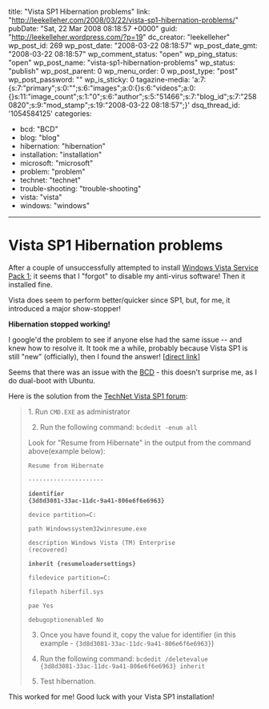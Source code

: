 title: "Vista SP1 Hibernation problems"
link: "http://leekelleher.com/2008/03/22/vista-sp1-hibernation-problems/"
pubDate: "Sat, 22 Mar 2008 08:18:57 +0000"
guid: "http://leekelleher.wordpress.com/?p=19"
dc_creator: "leekelleher"
wp_post_id: 269
wp_post_date: "2008-03-22 08:18:57"
wp_post_date_gmt: "2008-03-22 08:18:57"
wp_comment_status: "open"
wp_ping_status: "open"
wp_post_name: "vista-sp1-hibernation-problems"
wp_status: "publish"
wp_post_parent: 0
wp_menu_order: 0
wp_post_type: "post"
wp_post_password: ""
wp_is_sticky: 0
tagazine-media: 'a:7:{s:7:"primary";s:0:"";s:6:"images";a:0:{}s:6:"videos";a:0:{}s:11:"image_count";s:1:"0";s:6:"author";s:5:"51466";s:7:"blog_id";s:7:"2580820";s:9:"mod_stamp";s:19:"2008-03-22 08:18:57";}'
dsq_thread_id: '1054584125'
categories:
  - bcd: "BCD"
  - blog: "blog"
  - hibernation: "hibernation"
  - installation: "installation"
  - microsoft: "microsoft"
  - problem: "problem"
  - technet: "technet"
  - trouble-shooting: "trouble-shooting"
  - vista: "vista"
  - windows: "windows"

---

# Vista SP1 Hibernation problems

After a couple of unsuccessfully attempted to install <a href="http://technet.microsoft.com/en-us/windowsvista/bb738089.aspx">Windows Vista Service Pack 1</a>; it seems that I "forgot" to disable my anti-virus software! Then it installed fine.

Vista does seem to perform better/quicker since SP1, but, for me, it introduced a major show-stopper!

<b>Hibernation stopped working!</b>

I google'd the problem to see if anyone else had the same issue -- and knew how to resolve it.  It took me a while, probably because Vista SP1 is still "new" (officially), then I found the answer! [<a href="http://forums.microsoft.com/TechNet/ShowPost.aspx?PostID=2897541&amp;SiteID=17">direct link</a>]

Seems that there was an issue with the <a href="http://en.wikipedia.org/wiki/Boot_Configuration_Data">BCD</a> - this doesn't surprise me, as I do dual-boot with Ubuntu.

Here is the solution from the <a href="http://forums.microsoft.com/TechNet/ShowPost.aspx?PostID=2897541&amp;SiteID=17">TechNet Vista SP1 forum</a>:
<blockquote> 1. Run <code>CMD.EXE</code> as administrator

2. Run the following command: <code>bcdedit -enum all</code>

Look for "Resume from Hibernate" in the output from the command above(example below):

<code>Resume from Hibernate</code>

<code>---------------------</code>

<b><code>identifier {3d8d3081-33ac-11dc-9a41-806e6f6e6963}</code></b>

<code>device partition=C:</code>

<code>path Windowssystem32winresume.exe</code>

<code>description Windows Vista (TM) Enterprise (recovered)</code>

<b><code>inherit {resumeloadersettings}</code></b>

<code>filedevice partition=C:</code>

<code>filepath hiberfil.sys</code>

<code>pae Yes</code>

<code>debugoptionenabled No</code>

3. Once you have found it, copy the value for identifier (in this example - <code>{3d8d3081-33ac-11dc-9a41-806e6f6e6963}</code>)

4. Run the following command: <code>bcdedit /deletevalue {3d8d3081-33ac-11dc-9a41-806e6f6e6963} inherit</code>

5. Test hibernation.</blockquote>
This worked for me!  Good luck with your Vista SP1 installation!